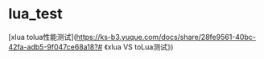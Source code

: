# lua_test
[xlua tolua性能测试](https://ks-b3.yuque.com/docs/share/28fe9561-40bc-42fa-adb5-9f047ce68a18?# 《xlua VS toLua测试》)
